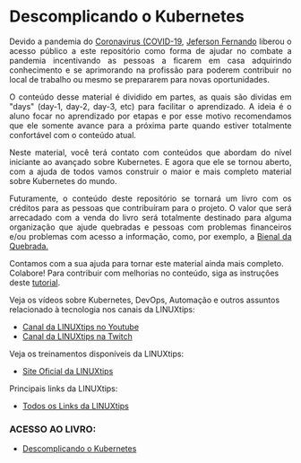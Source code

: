 # Descomplicando o Kubernetes


<p align="justify">Devido a pandemia do <a href="https://coronavirus.jhu.edu/map.html">Coronavirus (COVID-19</a>, <a href="https://twitter.com/badtux_">Jeferson Fernando</a> liberou o acesso público a este repositório como forma de ajudar no combate a pandemia incentivando as pessoas a ficarem em casa adquirindo conhecimento e se aprimorando na profissão para poderem contribuir no local de trabalho ou mesmo se prepararem para novas oportunidades.</p>

<p align="justify">O conteúdo desse material é dividido em partes, as quais são dividas em "days" (day-1, day-2, day-3, etc) para facilitar o aprendizado. A ideia é o aluno focar no aprendizado por etapas e por esse motivo recomendamos que ele somente avance para a próxima parte quando estiver totalmente confortável com o conteúdo atual.</p>

<p align="justify">Neste material, você terá contato com conteúdos que abordam do nível iniciante ao avançado sobre Kubernetes. E agora que ele se tornou aberto, com a ajuda de todos vamos construir o maior e mais completo material sobre Kubernetes do mundo.</p>

<p align="justify">Futuramente, o conteúdo deste repositório se tornará um livro com os créditos para as pessoas que contribuíram para o projeto. O valor que será arrecadado com a venda do livro será totalmente destinado para alguma organização que ajude quebradas e pessoas com problemas financeiros e/ou problemas com acesso a informação, como, por exemplo, a <a href="https://twitter.com/bienalquebrada">Bienal da Quebrada.</a></p>

Contamos com a sua ajuda para tornar este material ainda mais completo. Colabore! Para contribuir com melhorias no conteúdo, siga as instruções deste [tutorial](CONTRIBUTING.md).

Veja os vídeos sobre Kubernetes, DevOps, Automação e outros assuntos relacionado à tecnologia nos canais da LINUXtips:

* [Canal da LINUXtips no Youtube](https://www.youtube.com/LINUXtips)
* [Canal da LINUXtips na Twitch](https://www.twitch.com/LINUXtips)

Veja os treinamentos disponíveis da LINUXtips:

* [Site Oficial da LINUXtips](https://linuxtips.io)


Principais links da LINUXtips:

* [Todos os Links da LINUXtips](https://linktr.ee/LINUXtips)

### ACESSO AO LIVRO:

* [Descomplicando o Kubernetes](https://livro.descomplicandokubernetes.com.br)

